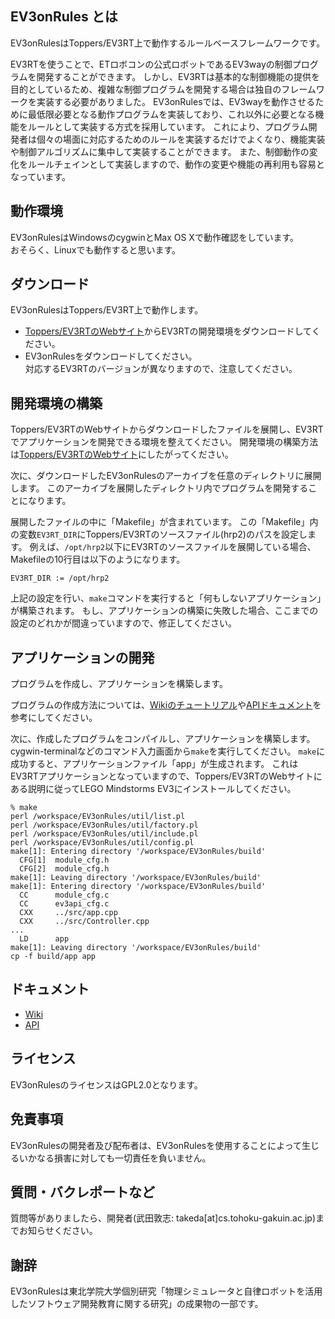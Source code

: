 ## EV3onRules とは
EV3onRulesはToppers/EV3RT上で動作するルールベースフレームワークです。

EV3RTを使うことで、ETロボコンの公式ロボットであるEV3wayの制御プログラムを開発することができます。
しかし、EV3RTは基本的な制御機能の提供を目的としているため、複雑な制御プログラムを開発する場合は独自のフレームワークを実装する必要がありました。
EV3onRulesでは、EV3wayを動作させるために最低限必要となる動作プログラムを実装しており、これ以外に必要となる機能をルールとして実装する方式を採用しています。
これにより、プログラム開発者は個々の場面に対応するためのルールを実装するだけでよくなり、機能実装や制御アルゴリズムに集中して実装することができます。
また、制御動作の変化をルールチェインとして実装しますので、動作の変更や機能の再利用も容易となっています。

## 動作環境
EV3onRulesはWindowsのcygwinとMax OS Xで動作確認をしています。  
おそらく、Linuxでも動作すると思います。

## ダウンロード
EV3onRulesはToppers/EV3RT上で動作します。

- [Toppers/EV3RTのWebサイト](http://dev.toppers.jp/trac_user/ev3pf/wiki/WhatsEV3RT)からEV3RTの開発環境をダウンロードしてください。  
- EV3onRulesをダウンロードしてください。  
対応するEV3RTのバージョンが異なりますので、注意してください。

## 開発環境の構築
Toppers/EV3RTのWebサイトからダウンロードしたファイルを展開し、EV3RTでアプリケーションを開発できる環境を整えてください。
開発環境の構築方法は[Toppers/EV3RTのWebサイト](http://dev.toppers.jp/trac_user/ev3pf/wiki/WhatsEV3RT)にしたがってください。

次に、ダウンロードしたEV3onRulesのアーカイブを任意のディレクトリに展開します。
このアーカイブを展開したディレクトリ内でプログラムを開発することになります。

展開したファイルの中に「Makefile」が含まれています。
この「Makefile」内の変数`EV3RT_DIR`にToppers/EV3RTのソースファイル(hrp2)のパスを設定します。
例えば、`/opt/hrp2`以下にEV3RTのソースファイルを展開している場合、Makefileの10行目は以下のようになります。
```
EV3RT_DIR := /opt/hrp2
```

上記の設定を行い、`make`コマンドを実行すると「何もしないアプリケーション」が構築されます。
もし、アプリケーションの構築に失敗した場合、ここまでの設定のどれかが間違っていますので、修正してください。

## アプリケーションの開発
プログラムを作成し、アプリケーションを構築します。

プログラムの作成方法については、[Wikiのチュートリアル](https://github.com/takedarts/ev3onrules/wiki)や[APIドキュメント](https://takedarts.github.io/ev3onrules/apidoc/1.0/)を参考にしてください。

次に、作成したプログラムをコンパイルし、アプリケーションを構築します。
cygwin-terminalなどのコマンド入力画面から`make`を実行してください。
`make`に成功すると、アプリケーションファイル「app」が生成されます。
これはEV3RTアプリケーションとなっていますので、Toppers/EV3RTのWebサイトにある説明に従ってLEGO Mindstorms EV3にインストールしてください。
```
% make
perl /workspace/EV3onRules/util/list.pl
perl /workspace/EV3onRules/util/factory.pl
perl /workspace/EV3onRules/util/include.pl
perl /workspace/EV3onRules/util/config.pl
make[1]: Entering directory '/workspace/EV3onRules/build'
  CFG[1]  module_cfg.h
  CFG[2]  module_cfg.h
make[1]: Leaving directory '/workspace/EV3onRules/build'
make[1]: Entering directory '/workspace/EV3onRules/build'
  CC      module_cfg.c
  CC      ev3api_cfg.c
  CXX     ../src/app.cpp
  CXX     ../src/Controller.cpp
...
  LD      app
make[1]: Leaving directory '/workspace/EV3onRules/build'
cp -f build/app app

```

## ドキュメント
- [Wiki](https://github.com/takedarts/ev3onrules/wiki)
- [API](https://takedarts.github.io/ev3onrules/apidoc/1.0/)

## ライセンス
EV3onRulesのライセンスはGPL2.0となります。

## 免責事項
EV3onRulesの開発者及び配布者は、EV3onRulesを使用することによって生じるいかなる損害に対しても一切責任を負いません。

## 質問・バクレポートなど
質問等がありましたら、開発者(武田敦志: takeda[at]cs.tohoku-gakuin.ac.jp)までお知らせください。

## 謝辞
EV3onRulesは東北学院大学個別研究「物理シミュレータと自律ロボットを活用したソフトウェア開発教育に関する研究」の成果物の一部です。
